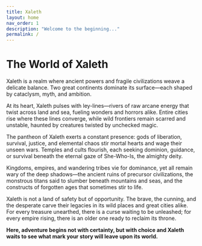 ```yaml
---
title: Xaleth
layout: home
nav_order: 1
description: "Welcome to the beginning..."
permalink: /
---
```


# The World of Xaleth

Xaleth is a realm where ancient powers and fragile civilizations weave a delicate balance. Two great continents dominate its surface—each shaped by cataclysm, myth, and ambition.

At its heart, Xaleth pulses with ley-lines—rivers of raw arcane energy that twist across land and sea, fueling wonders and horrors alike. Entire cities rise where these lines converge, while wild frontiers remain scarred and unstable, haunted by creatures twisted by unchecked magic.

The pantheon of Xaleth exerts a constant presence: gods of liberation, survival, justice, and elemental chaos stir mortal hearts and wage their unseen wars. Temples and cults flourish, each seeking dominion, guidance, or survival beneath the eternal gaze of She-Who-Is, the almighty deity.

Kingdoms, empires, and wandering tribes vie for dominance, yet all remain wary of the deep shadows—the ancient ruins of precursor civilizations, the monstrous titans said to slumber beneath mountains and seas, and the constructs of forgotten ages that sometimes stir to life.

Xaleth is not a land of safety but of opportunity. The brave, the cunning, and the desperate carve their legacies in its wild places and great cities alike. For every treasure unearthed, there is a curse waiting to be unleashed; for every empire rising, there is an older one ready to reclaim its throne.

**Here, adventure begins not with certainty, but with choice and Xaleth waits to see what mark your story will leave upon its world.**